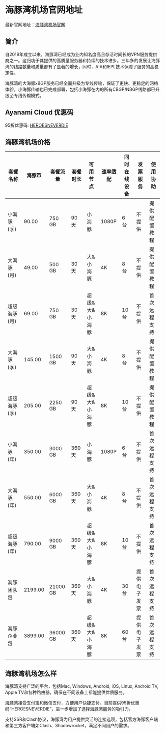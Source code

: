 # 海豚湾机场官网地址

最新官网地址：[海豚湾机场官网](https://cdn1109.manage.hitun.io/auth/register?affid=331497)


## 简介
自2019年成立以来，海豚湾已经成为业内知名度高且存活时间长的VPN服务提供商之一。这归功于其提供的高质量服务器和持续的技术进步。三年多的发展让海豚湾的线路数量和质量都有了显著的增长，同时，AIA和IEPL技术保障了服务的高稳定性。

海豚湾的大海豚xBGP服务已经全面升级为专线传输，保证了更快、更稳定的网络体验。小海豚传输也已完成部署，包括小海豚在内的所有CBGP/NBGP线路都已升级至专线传输模式。




## Ayanami Cloud 优惠码

95折优惠码: [HEROESNEVERDIE](https://cdn1109.manage.hitun.io/auth/register?affid=331497)

## 海豚湾机场价格

| 套餐名称     | 海豚币     | 套餐流量    | 套餐时长 | 可用节点           | 速率适配 | 同时在线设备 | 发票服务       | 使用协助         |
|--------------|------------|-------------|----------|--------------------|----------|--------------|----------------|------------------|
| 小海豚(季)   | 90.00      | 750 GB      | 90 天    | 小海豚             | 1080P    | 6 台         | 不提供         | 提供配置教程     |
| 大海豚(月)   | 49.00      | 500 GB      | 30 天    | 大&小海豚          | 4K       | 8 台         | 不提供         | 提供配置教程     |
| 超级海豚(月) | 69.00      | 750 GB      | 30 天    | 超级&大&小海豚     | 8K       | 10 台        | 不提供         | 首次远程支持     |
| 大海豚(季)   | 145.00     | 1500 GB     | 90 天    | 大&小海豚          | 4K       | 8 台         | 不提供         | 提供配置教程     |
| 超级海豚(季) | 205.00     | 2250 GB     | 90 天    | 超级&大&小海豚     | 8K       | 10 台        | 不提供         | 提供配置教程     |
| 小海豚(年)   | 350.00     | 3000 GB     | 360 天   | 小海豚             | 1080P    | 6 台         | 不提供         | 首次远程支持     |
| 大海豚(年)   | 550.00     | 6000 GB     | 360 天   | 大&小海豚          | 4K       | 8 台         | 不提供         | 首次远程支持     |
| 超级海豚(年) | 790.00     | 9000 GB     | 360 天   | 超级&大&小海豚     | 8K       | 10 台        | 不提供         | 首次远程支持     |
| 海豚团队包   | 2199.00    | 21000 GB    | 360 天   | 大&小海豚          | 4K       | 30 台        | 提供电子发票    | 首次远程支持     |
| 海豚企业包   | 3899.00    | 36000 GB    | 360 天   | 超级&大&小海豚     | 8K       | 60 台        | 提供电子发票    | 首次远程支持     |


## 海豚湾机场怎么样


海豚湾支持广泛的平台，包括Mac, Windows, Android, iOS, Linux, Android TV, Apple TV和各种路由器，确保在不同设备上都能提供优质服务。

海豚湾接受支付宝和微信支付，方便用户快捷支付。目前提供95折优惠码“HEROESNEVERDIE”，进一步增加了选择海豚湾服务的吸引力。

支持SSR和Clash协议，海豚湾为用户提供灵活的连接选项，包括官方海豚客户端和第三方客户端如Clash、Shadowrocket，满足不同用户的需求。


